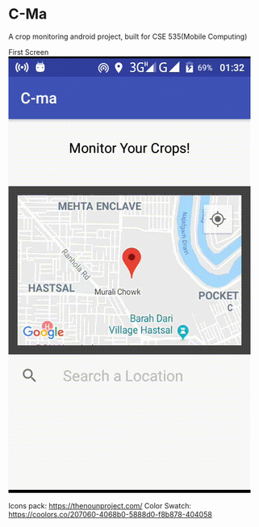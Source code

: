 # C-Ma
A crop monitoring android project, built for CSE 535(Mobile Computing)

First Screen
![](https://github.com/snehasi/C-ma/blob/master/screenshots/firstScreen.gif)


Icons pack: https://thenounproject.com/
Color Swatch: https://coolors.co/207060-4068b0-5888d0-f8b878-404058
